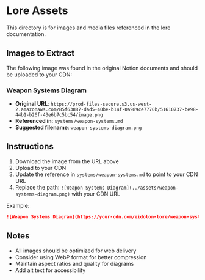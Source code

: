 # Lore Assets

This directory is for images and media files referenced in the lore documentation.

## Images to Extract

The following image was found in the original Notion documents and should be uploaded to your CDN:

### Weapon Systems Diagram

- **Original URL**: `https://prod-files-secure.s3.us-west-2.amazonaws.com/85f63887-dad5-40be-b14f-0a989ce7770b/51610737-be98-44b1-b26f-43e6b7c5bc54/image.png`
- **Referenced in**: `systems/weapon-systems.md`
- **Suggested filename**: `weapon-systems-diagram.png`

## Instructions

1. Download the image from the URL above
2. Upload to your CDN
3. Update the reference in `systems/weapon-systems.md` to point to your CDN URL
4. Replace the path: `![Weapon Systems Diagram](../assets/weapon-systems-diagram.png)` with your CDN URL

Example:

```markdown
![Weapon Systems Diagram](https://your-cdn.com/eidolon-lore/weapon-systems-diagram.png)
```

## Notes

- All images should be optimized for web delivery
- Consider using WebP format for better compression
- Maintain aspect ratios and quality for diagrams
- Add alt text for accessibility
